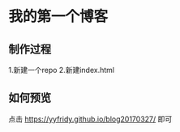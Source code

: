 # 我的第一个博客

## 制作过程

1.新建一个repo
2.新建index.html

## 如何预览
点击 https://yyfridy.github.io/blog20170327/ 即可
